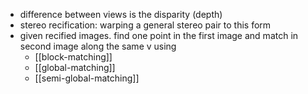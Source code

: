 - difference between views is the disparity (depth)
- stereo recification: warping a general stereo pair to this form
- given recified images. find one point in the first image and match in second image along the same v using
	- [[block-matching]]
	- [[global-matching]]
	- [[semi-global-matching]]